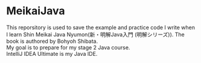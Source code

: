 # MeikaiJava
 This reporsitory is used to save the example and practice code I write when I learn Shin Meikai Java Nyumon(新・明解Java入門 (明解シリーズ)). The book is authored by Bohyoh Shibata.\
 My goal is to prepare for my stage 2 Java course.\
 IntelliJ IDEA Ultimate is my Java IDE.

